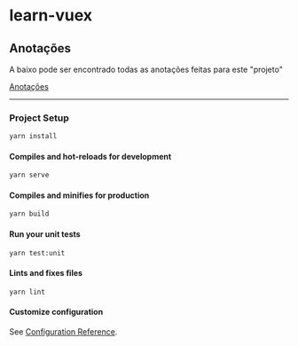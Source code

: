# learn-vuex

## Anotações

A baixo pode ser encontrado todas as anotações feitas para este "projeto"

[Anotações](./notes/README.md)

---

### Project Setup

```zsh
yarn install
```

#### Compiles and hot-reloads for development

```zsh
yarn serve
```

#### Compiles and minifies for production

```zsh
yarn build
```

#### Run your unit tests

```zsh
yarn test:unit
```

#### Lints and fixes files

```zsh
yarn lint
```

#### Customize configuration

See [Configuration Reference](https://cli.vuejs.org/config/).
